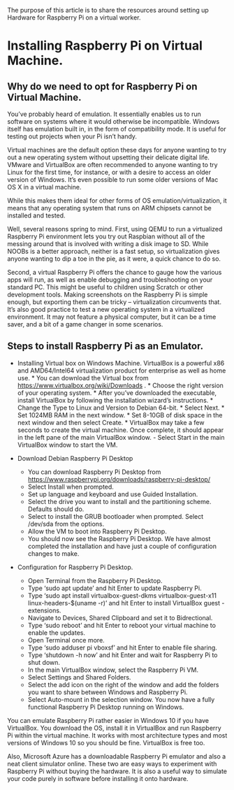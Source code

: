 The purpose of this article is to share the resources around setting up Hardware for Raspberry Pi on a virtual worker.
# Installing Raspberry Pi on Virtual Machine. 
## Why do we need to opt for Raspberry Pi on Virtual Machine.
You’ve probably heard of emulation. It essentially enables us to run software on systems where it would otherwise be incompatible. Windows itself has emulation built in, in the form of compatibility mode. It is useful for testing out projects when your Pi isn’t handy.

Virtual machines are the default option these days for anyone wanting to try out a new operating system without upsetting their delicate digital life. VMware and VirtualBox are often recommended to anyone wanting to try Linux for the first time, for instance, or with a desire to access an older version of Windows. It’s even possible to run some older versions of Mac OS X in a virtual machine.

While this makes them ideal for other forms of OS emulation/virtualization, it means that any operating system that runs on ARM chipsets cannot be installed and tested.

Well, several reasons spring to mind. First, using QEMU to run a virtualized Raspberry Pi environment lets you try out Raspbian without all of the messing around that is involved with writing a disk image to SD. While NOOBs is a better approach, neither is a fast setup, so virtualization gives anyone wanting to dip a toe in the pie, as it were, a quick chance to do so.

Second, a virtual Raspberry Pi offers the chance to gauge how the various apps will run, as well as enable debugging and troubleshooting on your standard PC. This might be useful to children using Scratch or other development tools. Making screenshots on the Raspberry Pi is simple enough, but exporting them can be tricky – virtualization circumvents that. It’s also good practice to test a new operating system in a virtualized environment.
It may not feature a physical computer, but it can be a time saver, and a bit of a game changer in some scenarios.

## Steps to install Raspberry Pi as an Emulator. 
* Installing Virtual box on Windows Machine. 
      VirtualBox is a powerful x86 and AMD64/Intel64 virtualization product for enterprise as well as home use. 
      * You can download the Virtual box from https://www.virtualbox.org/wiki/Downloads . 
      * Choose the right version of your operating system. 
      * After you’ve downloaded the executable, install VirtualBox by following the installation wizard’s instructions.
      * Change the Type to Linux and Version to Debian 64-bit.
      * Select Next.
      * Set 1024MB RAM in the next window.
      * Set 8-10GB of disk space in the next window and then select Create.
      * VirtualBox may take a few seconds to create the virtual machine. Once complete, it should appear in the left pane of the main VirtualBox window.
      - Select Start in the main VirtualBox window to start the VM.
* Download Debian Raspberry Pi Desktop
  * You can download Raspberry Pi Desktop from https://www.raspberrypi.org/downloads/raspberry-pi-desktop/ 
  * Select Install when prompted.
  * Set up language and keyboard and use Guided Installation.
  * Select the drive you want to install and the partitioning scheme. Defaults should do.
  * Select to install the GRUB bootloader when prompted. Select /dev/sda from the options.  
  * Allow the VM to boot into Raspberry Pi Desktop.
  * You should now see the Raspberry Pi Desktop. We have almost completed the installation and have just a couple of configuration changes to make.

* Configuration for Raspberry Pi Desktop.
  * Open Terminal from the Raspberry Pi Desktop.
  * Type ‘sudo apt update’ and hit Enter to update Raspberry Pi.
  * Type ‘sudo apt install virtualbox-guest-dkms virtualbox-guest-x11 linux-headers-$(uname -r)’ and hit Enter to install VirtualBox guest - extensions.
  * Navigate to Devices, Shared Clipboard and set it to Bidrectional.
  * Type ‘sudo reboot’ and hit Enter to reboot your virtual machine to enable the updates.
  * Open Terminal once more.
  * Type ‘sudo adduser pi vboxsf’ and hit Enter to enable file sharing.
  * Type ‘shutdown -h now’ and hit Enter and wait for Raspberry Pi to shut down.
  * In the main VirtualBox window, select the Raspberry Pi VM.
  * Select Settings and Shared Folders.
  * Select the add icon on the right of the window and add the folders you want to share between Windows and Raspberry Pi.
  * Select Auto-mount in the selection window.
You now have a fully functional Raspberry Pi Desktop running on Windows.       
      
You can emulate Raspberry Pi rather easier in Windows 10 if you have VirtualBox. You download the OS, install it in VirtualBox and run Raspberry Pi within the virtual machine. It works with most architecture types and most versions of Windows 10 so you should be fine. VirtualBox is free too.
      
Also, Microsoft Azure has a downloadable Raspberry Pi emulator and also a neat client simulator online. These two are easy ways to experiment with Raspberry Pi without buying the hardware. It is also a useful way to simulate your code purely in software before installing it onto hardware.
